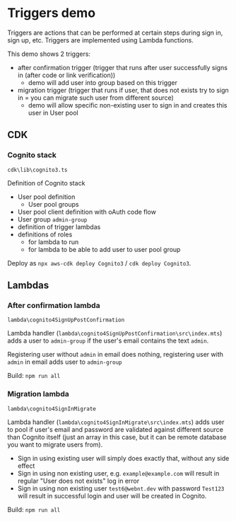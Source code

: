 # Triggers demo

Triggers are actions that can be performed at certain steps during sign in, sign up, etc.
Triggers are implemented using Lambda functions.

This demo shows 2 triggers:
* after confirmation trigger (trigger that runs after user successfully signs in (after code or link verification))
  * demo will add user into group based on this trigger
* migration trigger (trigger that runs if user, that does not exists try to sign in = you can migrate such user from different source)
  * demo will allow specific non-existing user to sign in and creates this user in User pool

## CDK

### Cognito stack
`cdk\lib\cognito3.ts`

Definition of Cognito stack
* User pool definition
  * User pool groups
* User pool client definition with oAuth code flow
* User group `admin-group`
* definition of trigger lambdas
* definitions of roles
  * for lambda to run
  * for lambda to be able to add user to user pool group


Deploy as `npx aws-cdk deploy Cognito3` / `cdk deploy Cognito3`.

## Lambdas

### After confirmation lambda 
`lambda\cognito4SignUpPostConfirmation`

Lambda handler (`lambda\cognito4SignUpPostConfirmation\src\index.mts`) adds a user to `admin-group` if the user's email contains the text `admin`.

Registering user without `admin` in email does nothing, registering user with `admin` in email adds user to `admin-group`

Build: `npm run all`

### Migration lambda 
`lambda\cognito4SignInMigrate`

Lambda handler (`lambda\cognito4SignInMigrate\src\index.mts`) adds user to pool if user's email and password are validated against different source than Cognito itself (just an array in this case, but it can be remote database you want to migrate users from).

* Sign in using existing user will simply does exactly that, without any side effect
* Sign in using non existing user, e.g. `example@example.com` will result in regular "User does not exists" log in error
* Sign in using non existing user `test6@webnt.dev` with password `Test123` will result in successful login and user will be created in Cognito.

Build: `npm run all`
